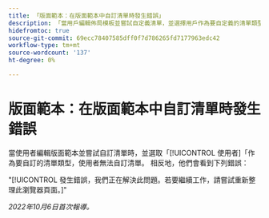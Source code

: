 ```yaml
---
title: 「版面範本：在版面範本中自訂清單時發生錯誤」
description: 「當用戶編輯佈局模板並嘗試自定義清單，並選擇用戶作為要自定義的清單類型時，用戶無法自定義清單。 相反地，他們看到錯誤An error has occurred，我們正在解決此問題。 若要繼續工作，請嘗試重新整理此瀏覽器頁面。」
hidefromtoc: true
source-git-commit: 69ecc78407585dff0f7d786265fd7177963edc42
workflow-type: tm+mt
source-wordcount: '137'
ht-degree: 0%

---
```



# 版面範本：在版面範本中自訂清單時發生錯誤

當使用者編輯版面範本並嘗試自訂清單時，並選取「[!UICONTROL 使用者]「作為要自訂的清單類型，使用者無法自訂清單。 相反地，他們會看到下列錯誤：

&quot;[!UICONTROL 發生錯誤，我們正在解決此問題。若要繼續工作，請嘗試重新整理此瀏覽器頁面。]&quot;

_2022年10月6日首次報導。_

